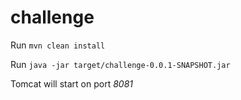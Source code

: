 # challenge

Run `mvn clean install`

Run `java -jar target/challenge-0.0.1-SNAPSHOT.jar`

Tomcat will start on port *8081*
